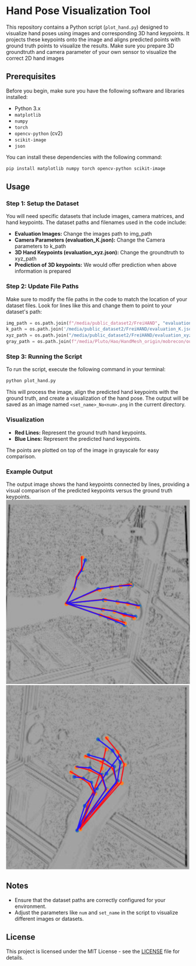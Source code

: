 
# Hand Pose Visualization Tool

This repository contains a Python script (`plot_hand.py`) designed to visualize hand poses using images and corresponding 3D hand keypoints. It projects these keypoints onto the image and aligns predicted points with ground truth points to visualize the results.
Make sure you prepare 3D groundtruth and camera parameter of your own sensor to visualize the correct 2D hand images

## Prerequisites

Before you begin, make sure you have the following software and libraries installed:

- Python 3.x
- `matplotlib`
- `numpy`
- `torch`
- `opencv-python` (cv2)
- `scikit-image`
- `json`

You can install these dependencies with the following command:
```bash
pip install matplotlib numpy torch opencv-python scikit-image
```

## Usage

### Step 1: Setup the Dataset
You will need specific datasets that include images, camera matrices, and hand keypoints. The dataset paths and filenames used in the code include:
- **Evaluation Images:** Change the images path to img_path
- **Camera Parameters (evaluation_K.json):** Change the Camera parameters to k_path
- **3D Hand Keypoints (evaluation_xyz.json):** Change the groundtruth to xyz_path
- **Prediction of 3D keypoints:** 
We would offer prediction when above information is prepared  

### Step 2: Update File Paths
Make sure to modify the file paths in the code to match the location of your dataset files. Look for lines like this and change them to point to your dataset's path:
```python
img_path = os.path.join(f"/media/public_dataset2/FreiHAND", "evaluation", "gray_224", "%08d" % num + ".jpg")
k_path = os.path.join('/media/public_dataset2/FreiHAND/evaluation_K.json')
xyz_path = os.path.join("/media/public_dataset2/FreiHAND/evaluation_xyz.json")
gray_path = os.path.join(f"/media/Pluto/Hao/HandMesh_origin/mobrecon/out/MultipleDatasets/mrc_ds_{set_name}/mrc_ds_{set_name}.json")
```

### Step 3: Running the Script
To run the script, execute the following command in your terminal:
```bash
python plot_hand.py
```

This will process the image, align the predicted hand keypoints with the ground truth, and create a visualization of the hand pose. The output will be saved as an image named `<set_name>_No<num>.png` in the current directory.

### Visualization
- **Red Lines:** Represent the ground truth hand keypoints.
- **Blue Lines:** Represent the predicted hand keypoints.

The points are plotted on top of the image in grayscale for easy comparison.

### Example Output
The output image shows the hand keypoints connected by lines, providing a visual comparison of the predicted keypoints versus the ground truth keypoints.
![Hand Pose Visualization 1](Ix_224_01.png)
![Hand Pose Visualization 2](Ix_224_02.png)
## Notes
- Ensure that the dataset paths are correctly configured for your environment.
- Adjust the parameters like `num` and `set_name` in the script to visualize different images or datasets.

## License
This project is licensed under the MIT License - see the [LICENSE](LICENSE) file for details.
